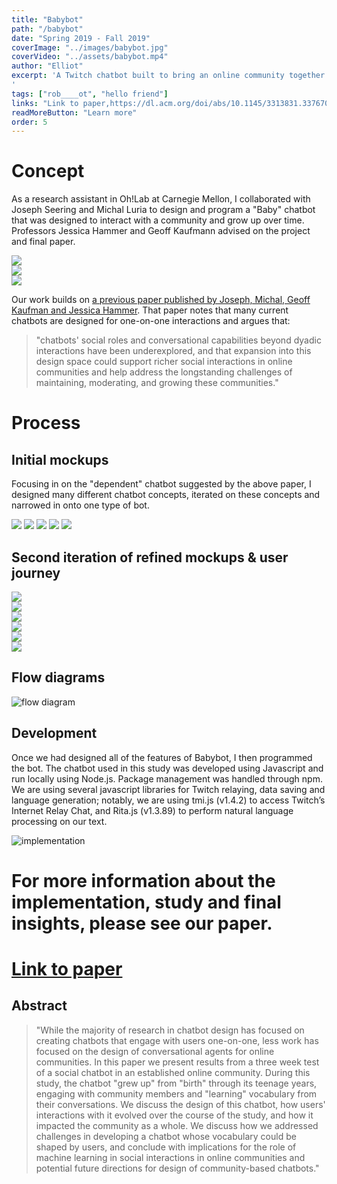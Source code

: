 ```yaml
---
title: "Babybot"
path: "/babybot"
date: "Spring 2019 - Fall 2019"
coverImage: "../images/babybot.jpg"
coverVideo: "../assets/babybot.mp4"
author: "Elliot"
excerpt: 'A Twitch chatbot built to bring an online community together. Our paper, It Takes a Village: Integrating an Adaptive Chatbot into an Online Gaming Community, was accepted into CHI 2020.
'
tags: ["rob____ot", "hello friend"]
links: "Link to paper,https://dl.acm.org/doi/abs/10.1145/3313831.3376708"
readMoreButton: "Learn more"
order: 5
---
```


# Concept

As a research assistant in Oh!Lab at Carnegie Mellon, I collaborated with Joseph Seering and Michal Luria to design and program a "Baby" chatbot that was designed to interact with a community and grow up over time. Professors Jessica Hammer and Geoff Kaufmann advised on the project and final paper. 

<div class="fill-row">
    <div class="flex-item-start"><img src="../images/babybot/bacteria-baby.gif"/></div>
    <div class="flex-item"><img src="../images/babybot/toddler.gif"/></div>
    <div class="flex-item"><img src="../images/babybot/teenager-bot.gif"/></div>
</div>

Our work builds on [a previous paper published by Joseph, Michal, Geoff Kaufman and Jessica Hammer](https://dl.acm.org/doi/10.1145/3290605.3300680). That paper notes that many current chatbots are designed for one-on-one interactions and argues that:  
> "chatbots' social roles and conversational capabilities beyond dyadic interactions have been underexplored, and that expansion into this design space could support richer social interactions in online communities and help address the longstanding challenges of maintaining, moderating, and growing these communities."

# Process

## Initial mockups
Focusing in on the "dependent" chatbot suggested by the above paper, I designed many different chatbot concepts, iterated on these concepts and narrowed in onto one type of bot. 
<div id="illustrations">
    <img src="../images/babybot/babybot_initial_bot1.jpeg"/>
    <img src="../images/babybot/babybot_initial_bot2.jpeg"/>
    <img src="../images/babybot/babybot_initial_bot3.jpeg"/>
    <img src="../images/babybot/babybot_initial_bot4.jpeg"/>
    <img src="../images/babybot/babybot_initial_bot5.png"/>
</div>

<div class="br-medium"></div>

## Second iteration of refined mockups & user journey
<div class="fill-row">
    <div class="flex-item-start"><img src="../images/babybot/advbot-card.jpg"/></div>
    <div class="flex-item"><img class="flex-item" src="../images/babybot/avdbot-journey.jpg"/></div>
</div>
<div class="fill-row">
    <div class="flex-item-start"><img src="../images/babybot/love-card.jpg"/></div>
    <div class="flex-item"><img src="../images/babybot/love-journey.jpg"/></div>
</div>
<div class="fill-row">
    <div class="flex-item-start"><img src="../images/babybot/vbot-card.jpg"/></div>
    <div class="flex-item"><img src="../images/babybot/visual-bot.jpg"/></div>
</div>

<div class="br-medium"></div>

## Flow diagrams 
![flow diagram](../images/babybot/new-flow.jpg)

<div class="br-medium"></div>

## Development
Once we had designed all of the features of Babybot, I then programmed the bot. The chatbot used in this study was developed using Javascript and run locally using Node.js. Package management was handled through npm. We are using several javascript libraries for Twitch relaying, data saving and language generation; notably, we are using tmi.js (v1.4.2) to access Twitch’s Internet Relay Chat, and Rita.js (v1.3.89) to perform natural language processing on our text. 

![implementation](../images/babybot/babybot_flow.png)

# For more information about the implementation, study and final insights, please see our paper.

# [Link to paper](https://dl.acm.org/doi/abs/10.1145/3313831.3376708)

## Abstract
>"While the majority of research in chatbot design has focused on creating chatbots that engage with users one-on-one, less work has focused on the design of conversational agents for online communities. In this paper we present results from a three week test of a social chatbot in an established online community. During this study, the chatbot "grew up" from "birth" through its teenage years, engaging with community members and "learning" vocabulary from their conversations. We discuss the design of this chatbot, how users' interactions with it evolved over the course of the study, and how it impacted the community as a whole. We discuss how we addressed challenges in developing a chatbot whose vocabulary could be shaped by users, and conclude with implications for the role of machine learning in social interactions in online communities and potential future directions for design of community-based chatbots."
